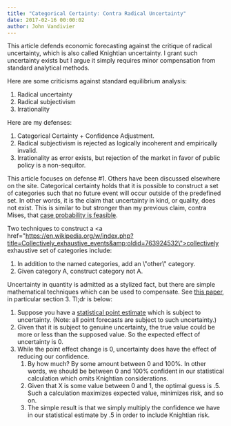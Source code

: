 ```yaml
---
title: "Categorical Certainty: Contra Radical Uncertainty"
date: 2017-02-16 00:00:02
author: John Vandivier
---
```




This article defends economic forecasting against the critique of radical uncertainty, which is also called Knightian uncertainty. I grant such uncertainty exists but I argue it simply requires minor compensation from standard analytical methods.

Here are some criticisms against standard equilibrium analysis:
<ol>
 	<li>Radical uncertainty</li>
 	<li>Radical subjectivism</li>
 	<li>Irrationality</li>
</ol>
Here are my defenses:
<ol>
 	<li>Categorical Certainty + Confidence Adjustment.</li>
 	<li>Radical subjectivism is rejected as logically incoherent and empirically invalid.</li>
 	<li>Irrationality as error exists, but rejection of the market in favor of public policy is a non-sequitor.</li>
</ol>
This article focuses on defense #1. Others have been discussed elsewhere on the site. Categorical certainty holds that it is possible to construct a set of categories such that no future event will occur outside of the predefined set. In other words, it is the claim that uncertainty in kind, or quality, does not exist. This is similar to but stronger than my previous claim, contra Mises, that <a href=\"http://www.afterecon.com/economics-and-finance/rational-estimation-price-uncertainty/\">case probability is feasible</a>.

Two techniques to construct a <a href=\"https://en.wikipedia.org/w/index.php?title=Collectively_exhaustive_events&amp;oldid=763924532\">collectively exhaustive</a> set of categories include:
<ol>
 	<li>In addition to the named categories, add an \"other\" category.</li>
 	<li>Given category A, construct category not A.</li>
</ol>
Uncertainty in quantity is admitted as a stylized fact, but there are simple mathematical techniques which can be used to compensate. See <a href=\"http://www.afterecon.com/economics-and-finance/forecasting-austrian-economics/\">this paper</a>, in particular section 3. Tl;dr is below:
<ol>
 	<li>Suppose you have a <a href=\"https://en.wikipedia.org/w/index.php?title=Point_estimation&amp;oldid=750270556\">statistical point estimate</a> which is subject to uncertainty. (Note: all point forecasts are subject to such uncertainty.)</li>
 	<li>Given that it is subject to genuine uncertainty, the true value could be more or less than the supposed value. So the expected effect of uncertainty is 0.</li>
 	<li>While the point effect change is 0, uncertainty does have the effect of reducing our confidence.
<ol>
 	<li>By how much? By some amount between 0 and 100%. In other words, we should be between 0 and 100% confident in our statistical calculation which omits Knightian considerations.</li>
 	<li>Given that X is some value between 0 and 1, the optimal guess is .5. Such a calculation maximizes expected value, minimizes risk, and so on.</li>
 	<li>The simple result is that we simply multiply the confidence we have in our statistical estimate by .5 in order to include Knightian risk.</li>
</ol>
</li>
</ol>